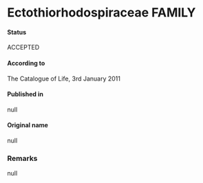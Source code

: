 Ectothiorhodospiraceae FAMILY
=======

#### Status
ACCEPTED

#### According to
The Catalogue of Life, 3rd January 2011

#### Published in
null

#### Original name
null

### Remarks
null